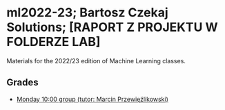 # ml2022-23; Bartosz Czekaj Solutions; [RAPORT Z PROJEKTU W FOLDERZE LAB]
Materials for the 2022/23 edition of Machine Learning classes.

## Grades
* [Monday 10:00 group (tutor: Marcin Przewięźlikowski)](https://docs.google.com/spreadsheets/d/14tGHQCQkqvsNDNN4Bmygh0bJT7nW_MO1nDKXNfWbw8s/edit?usp=sharing)
